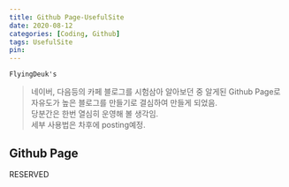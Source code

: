 ```yaml
---
title: Github Page-UsefulSite
date: 2020-08-12
categories: [Coding, Github]
tags: UsefulSite
pin:
---
```


`FlyingDeuk's`
> 네이버, 다음등의 카페 블로그를 시험삼아 알아보던 중 알게된 Github Page로 자유도가 높은 블로그를 만들기로 결심하여 만들게 되었음. <br>
당분간은 한번 열심히 운영해 볼 생각임. <br>
세부 사용법은 차후에 posting예정.

## Github Page

RESERVED
